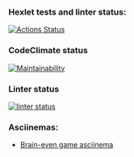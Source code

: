 ### Hexlet tests and linter status:
[![Actions Status](https://github.com/iQwaz/frontend-project-lvl1/workflows/hexlet-check/badge.svg)](https://github.com/iQwaz/frontend-project-lvl1/actions)

### CodeClimate status
[![Maintainability](https://api.codeclimate.com/v1/badges/6dd80ede2bf20c224369/maintainability)](https://codeclimate.com/github/iQwaz/frontend-project-lvl1/maintainability)

### Linter status
[![linter status](https://github.com/iQwaz/frontend-project-lvl1/actions/workflows/linter-status.yml/badge.svg)](https://github.com/iQwaz/frontend-project-lvl1/actions/workflows/linter-status.yml)

### Asciinemas:
- [Brain-even game asciinema](https://asciinema.org/a/4de1fkookuyg5NY2Ptg3OTMcV)
